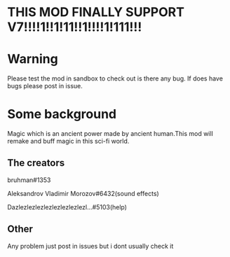 # THIS MOD FINALLY SUPPORT V7!!!!1!!1!11!!1!!!!1!111!!!

# Warning
Please test the mod in sandbox to check out is there any bug.
If does have bugs please post in issue.

# Some background 
Magic which is an ancient power made by ancient human.This mod will remake and buff magic in this sci-fi world.

## The creators 

bruhman#1353

Aleksandrov Vladimir Morozov#6432(sound effects)

Dazlezlezlezlezlezlezlezlezl…#5103(help)

## Other

Any problem just post in issues but i dont usually check it
